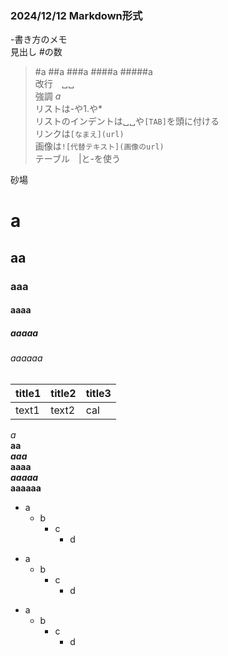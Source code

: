 ### 2024/12/12 Markdown形式
-書き方のメモ  
見出し #の数
> #a  ##a  ###a ####a  #####a  
> 改行　␣␣  
> 強調 *a*    
> リストは-や1.や*  
> リストのインデントは␣␣や`[TAB]`を頭に付ける  
> リンクは`[なまえ](url)`    
> 画像は`![代替テキスト](画像のurl)`  
> テーブル　|と-を使う

砂場
# a 
## aa 
### aaa  
#### aaaa  
##### aaaaa  
###### aaaaaa  

|title1|title2|title3|  
|------|------|------|  
|text1 |text2 |cal   |  

*a*  
**aa**  
***aaa***  
****aaaa****  
*****aaaaa*****  
******aaaaaa******  

* a
  * b  
    * c
       * d

- a
  - b
    - c
      - d

+ a
  + b
    + c
      + d

